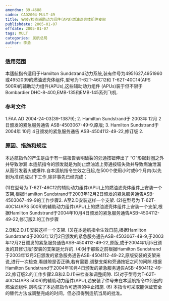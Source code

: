 ```yaml
---
amendno: 39-4688
cadno: CAD2004-MULT-49
title: 安装/检查辅助动力组件(APU)燃油滤壳体组件支架
publishdate: 2005-01-07
effdate: 2005-01-07
tags: MULT
categories: 民航总局
author: 李勇
---
```


### 适用范围 
本适航指令适用于Hamilton Sundstrand动力系统,装有件号为4951627,4951960或4952039的燃油滤壳体组件,型号为T-62T-46C12和 T-62T-40C14(APS 500R)的辅助动力组件(APUs),这些辅助动力组件 (APUs)装于但不限于Bombardier DHC-8-400,EMB-135和EMB-145系列飞机.

<!--more-->
### 参考文件
1.FAA AD 2004-24-03(39-13879); 
2.
Hamilton Sundstrand于 2003年 12月 2日颁发的紧急服务通告 ASB-4503067-49-9,原版; 
3.
Hamilton Sundstrand于 2004年 10月 4日颁发的紧急服务通告 ASB-4504112-49-22,修订版 2. 

### 原因、措施和规定 
本适航指令的产生是由于有一些报告表明破裂的旁通按钮伸出了 “O”形密封圈之外并导致渗漏.本适航指令的颁发就是为防止燃油滤上旁通按钮失效并导致燃油泄漏从而引发着火或爆炸.自本适航指令生效之日起,在500个使用小时或6个月内(以先到为准)完成以下工作,除非事先已经完成： 
         
(1)在型号为
T-62T-46C12的辅助动力组件(APU)上的燃油滤壳体组件上安装一个支架,根据Hamilton Sundstrand于2003年12月2日颁发的紧急服务通告ASB-4503067-49-9的工作步骤2. A至2.D安装这样一个支架. 
(2)在型号为
T-62T-40C14(APS 500R)的辅助动力组件(APU)上的燃油滤壳体组件上安装一个支架,根据Hamilton Sundstrand于2004年10月4日颁发的紧急服务通告ASB-4504112-49-22,修订版2.的工作步骤 

2.B和2.D.(1)安装这样一个支架. 
  (3)在本适航指令生效日前,根据Hamilton Sundstrand于2003年12月2日颁发的紧急服务通告ASB-4503067-49-9,于2003年12月2日颁发的紧急服务通告ASB-4504112-49-22,原版,或于2004年1月5日颁发的其修订版1安装的支架是允许的. 
  (4)对于那些之前根据Hamilton Sundstrand于2003年12月2日颁发的紧急服务通告ASB-4504112-49-22,原版安装的支架来说,进行一次检查,看缝隙是否正确,若有需要,调整支架和旁通按钮之间的间隙.根据Hamilton Sundstrand于2004年10月4日颁发的紧急服务通告ASB-4504112-49-22,修订版2.的工作步骤2.B和2.D.(1)来检查和调整间隙. 
(5)对于型号为T-62T-40C14(APS 500R)的辅助动力组件(APU),若安装了件号未在本适航指令中列出的燃油滤组件,则构成了本适航指令可选择的中止措施. 
(6)
本指令可采取能保证安全的替代方法或调整完成的时间，但必须得到适航当局的批准。 

